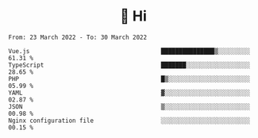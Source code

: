 <h1 align="center">👋 Hi</h1>
<!-- <h3 align="center">An enthusiastic frontend developer</h3> -->

<!--START_SECTION:waka-->

```text
From: 23 March 2022 - To: 30 March 2022

Vue.js                                     ███████████████▒░░░░░░░░░   61.31 %
TypeScript                                 ███████░░░░░░░░░░░░░░░░░░   28.65 %
PHP                                        █▒░░░░░░░░░░░░░░░░░░░░░░░   05.99 %
YAML                                       ▓░░░░░░░░░░░░░░░░░░░░░░░░   02.87 %
JSON                                       ▒░░░░░░░░░░░░░░░░░░░░░░░░   00.98 %
Nginx configuration file                   ░░░░░░░░░░░░░░░░░░░░░░░░░   00.15 %
```

<!--END_SECTION:waka-->
